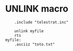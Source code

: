 # UNLINK macro

```ca65
    .include "telestrat.inc"

    unlink myfile
    rts
myfile:
    .asciiz "toto.txt"
```
